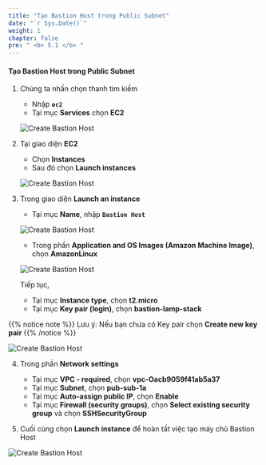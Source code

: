 ```yaml
---
title: "Tạo Bastion Host trong Public Subnet"
date: "`r Sys.Date()`"
weight: 1
chapter: false
pre: " <b> 5.1 </b> "
---
```


#### Tạo Bastion Host trong Public Subnet

1. Chúng ta nhấn chọn thanh tìm kiếm

   - Nhập **`ec2`**
   - Tại mục **Services** chọn **EC2**

   ![Create Bastion Host](/images/5-SetupEc2ServerAndEFS/5.1-CreateBastionHost/0001-createbastionhost.png?featherlight=false&width=90pc)

2. Tại giao diện **EC2**

   - Chọn **Instances**
   - Sau đó chọn **Launch instances**

   ![Create Bastion Host](/images/5-SetupEc2ServerAndEFS/5.1-CreateBastionHost/0002-createbastionhost.png?featherlight=false&width=90pc)

3. Trong giao diện **Launch an instance**

   - Tại mục **Name**, nhập **`Bastion Host`**

   ![Create Bastion Host](/images/5-SetupEc2ServerAndEFS/5.1-CreateBastionHost/0003-createbastionhost.png?featherlight=false&width=90pc)

   - Trong phần **Application and OS Images (Amazon Machine Image)**, chọn **AmazonLinux**

   ![Create Bastion Host](/images/5-SetupEc2ServerAndEFS/5.1-CreateBastionHost/0004-createbastionhost.png?featherlight=false&width=90pc)

   Tiếp tục,

   - Tại mục **Instance type**, chọn **t2.micro**
   - Tại mục **Key pair (login)**, chọn **bastion-lamp-stack**

{{% notice note %}}
Lưu ý: Nếu bạn chưa có Key pair chọn **Create new key pair**
{{% /notice %}}

![Create Bastion Host](/images/5-SetupEc2ServerAndEFS/5.1-CreateBastionHost/0005-createbastionhost.png?featherlight=false&width=90pc)

4. Trong phần **Network settings**

   - Tại mục **VPC - required**, chọn **vpc-Oacb9059f41ab5a37**
   - Tại mục **Subnet**, chọn **pub-sub-1a**
   - Tại mục **Auto-assign public IP**, chọn **Enable**
   - Tại mục **Firewall (security groups)**, chọn **Select existing security group** và chọn **SSHSecurityGroup**

5. Cuối cùng chọn **Launch instance** để hoàn tất việc tạo máy chủ Bastion Host

![Create Bastion Host](/images/5-SetupEc2ServerAndEFS/5.1-CreateBastionHost/0006-createbastionhost.png?featherlight=false&width=90pc)
